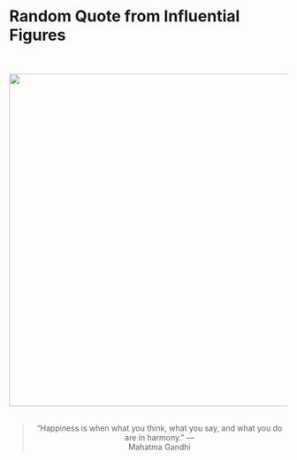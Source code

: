 # Random Quote from Influential Figures

<div align="center">
  <br>
  <br>
  <a href="https://en.wikipedia.org/wiki/Mahatma_Gandhi" title="Mahatma Gandhi - Wikipedia"><img src="https://upload.wikimedia.org/wikipedia/commons/thumb/7/7a/Mahatma-Gandhi%2C_studio%2C_1931.jpg/1200px-Mahatma-Gandhi%2C_studio%2C_1931.jpg" width="600px"></a>
  <br>
  <br>
  <blockquote>&ldquo;Happiness is when what you think, what you say, and what you do are in harmony.&rdquo; &mdash; <footer>Mahatma Gandhi</footer></blockquote>
</div>
  